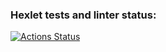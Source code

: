 ### Hexlet tests and linter status:
[![Actions Status](https://github.com/Idealistnik/frontend-project-12/actions/workflows/hexlet-check.yml/badge.svg)](https://github.com/Idealistnik/frontend-project-12/actions)